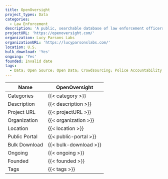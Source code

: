 ```yaml
---
title: OpenOversight
project_types: Data
categories:
  - Law Enforcement
description: 'A public, searchable database of law enforcement officers.'
projectURL: 'https://openoversight.com/'
organization: Lucy Parsons Labs
organizationURL: 'https://lucyparsonslabs.com/'
location: U.S.
bulk_download: 'Yes'
ongoing: 'Yes'
founded: Invalid date
tags:
  - Data; Open Source; Open Data; Crowdsourcing; Police Accountability; Research
---
```



Name                    |  OpenOversight   
------------------------|----
Categories              | {{< category >}} 
Description             | {{< description >}} 
Project URL             | {{< projectURL >}} 
Organization            | {{< organization >}} 
Location                | {{< location >}} 
Public Portal           | {{< public-portal >}} 
Bulk Download           | {{< bulk-download >}} 
Ongoing                 | {{< ongoing >}} 
Founded                 | {{< founded >}} 
Tags                    | {{< tags >}} 
